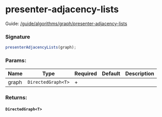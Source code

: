 # presenter-adjacency-lists

Guide: [/guide/algorithms/graph/presenter-adjacency-lists](/guide/algorithms/graph/presenter-adjacency-lists)

### Signature

```ts
presenterAdjacencyLists(graph);
```

### Params:

| Name  | Type               | Required | Default | Description |
|-------|--------------------|----------|---------|-------------|
| graph | `DirectedGraph<T>` | +        |         |             |

### Returns:

#### `DirectedGraph<T>`

<br>
